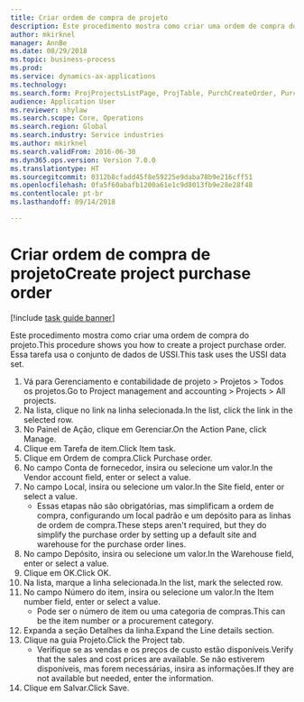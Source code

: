 ```yaml
--- 
title: Criar ordem de compra de projeto
description: Este procedimento mostra como criar uma ordem de compra do projeto.
author: mkirknel
manager: AnnBe
ms.date: 08/29/2018
ms.topic: business-process
ms.prod: 
ms.service: dynamics-ax-applications
ms.technology: 
ms.search.form: ProjProjectsListPage, ProjTable, PurchCreateOrder, PurchTable, InventItemIdLookupPurchase
audience: Application User
ms.reviewer: shylaw
ms.search.scope: Core, Operations
ms.search.region: Global
ms.search.industry: Service industries
ms.author: mkirknel
ms.search.validFrom: 2016-06-30
ms.dyn365.ops.version: Version 7.0.0
ms.translationtype: HT
ms.sourcegitcommit: 0312b8cfadd45f8e59225e9daba78b9e216cff51
ms.openlocfilehash: 0fa5f60abafb1200a61e1c9d8013fb9e28e28f48
ms.contentlocale: pt-br
ms.lasthandoff: 09/14/2018

---
```

# <a name="create-project-purchase-order"></a><span data-ttu-id="c3c63-103">Criar ordem de compra de projeto</span><span class="sxs-lookup"><span data-stu-id="c3c63-103">Create project purchase order</span></span>

[!include [task guide banner](../../includes/task-guide-banner.md)]

<span data-ttu-id="c3c63-104">Este procedimento mostra como criar uma ordem de compra do projeto.</span><span class="sxs-lookup"><span data-stu-id="c3c63-104">This procedure shows you how to create a project purchase order.</span></span> <span data-ttu-id="c3c63-105">Essa tarefa usa o conjunto de dados de USSI.</span><span class="sxs-lookup"><span data-stu-id="c3c63-105">This task uses the USSI data set.</span></span>

1. <span data-ttu-id="c3c63-106">Vá para Gerenciamento e contabilidade de projeto > Projetos > Todos os projetos.</span><span class="sxs-lookup"><span data-stu-id="c3c63-106">Go to Project management and accounting > Projects > All projects.</span></span>
2. <span data-ttu-id="c3c63-107">Na lista, clique no link na linha selecionada.</span><span class="sxs-lookup"><span data-stu-id="c3c63-107">In the list, click the link in the selected row.</span></span>
3. <span data-ttu-id="c3c63-108">No Painel de Ação, clique em Gerenciar.</span><span class="sxs-lookup"><span data-stu-id="c3c63-108">On the Action Pane, click Manage.</span></span>
4. <span data-ttu-id="c3c63-109">Clique em Tarefa de item.</span><span class="sxs-lookup"><span data-stu-id="c3c63-109">Click Item task.</span></span>
5. <span data-ttu-id="c3c63-110">Clique em Ordem de compra.</span><span class="sxs-lookup"><span data-stu-id="c3c63-110">Click Purchase order.</span></span>
6. <span data-ttu-id="c3c63-111">No campo Conta de fornecedor, insira ou selecione um valor.</span><span class="sxs-lookup"><span data-stu-id="c3c63-111">In the Vendor account field, enter or select a value.</span></span>
7. <span data-ttu-id="c3c63-112">No campo Local, insira ou selecione um valor.</span><span class="sxs-lookup"><span data-stu-id="c3c63-112">In the Site field, enter or select a value.</span></span>
    * <span data-ttu-id="c3c63-113">Essas etapas não são obrigatórias, mas simplificam a ordem de compra, configurando um local padrão e um depósito para as linhas de ordem de compra.</span><span class="sxs-lookup"><span data-stu-id="c3c63-113">These steps aren't required, but they do simplify the purchase order by setting up a default site and warehouse for the purchase order lines.</span></span>  
8. <span data-ttu-id="c3c63-114">No campo Depósito, insira ou selecione um valor.</span><span class="sxs-lookup"><span data-stu-id="c3c63-114">In the Warehouse field, enter or select a value.</span></span>
9. <span data-ttu-id="c3c63-115">Clique em OK.</span><span class="sxs-lookup"><span data-stu-id="c3c63-115">Click OK.</span></span>
10. <span data-ttu-id="c3c63-116">Na lista, marque a linha selecionada.</span><span class="sxs-lookup"><span data-stu-id="c3c63-116">In the list, mark the selected row.</span></span>
11. <span data-ttu-id="c3c63-117">No campo Número do item, insira ou selecione um valor.</span><span class="sxs-lookup"><span data-stu-id="c3c63-117">In the Item number field, enter or select a value.</span></span>
    * <span data-ttu-id="c3c63-118">Pode ser o número de item ou uma categoria de compras.</span><span class="sxs-lookup"><span data-stu-id="c3c63-118">This can be the item number or a procurement category.</span></span>  
12. <span data-ttu-id="c3c63-119">Expanda a seção Detalhes da linha.</span><span class="sxs-lookup"><span data-stu-id="c3c63-119">Expand the Line details section.</span></span>
13. <span data-ttu-id="c3c63-120">Clique na guia Projeto.</span><span class="sxs-lookup"><span data-stu-id="c3c63-120">Click the Project tab.</span></span>
    * <span data-ttu-id="c3c63-121">Verifique se as vendas e os preços de custo estão disponíveis.</span><span class="sxs-lookup"><span data-stu-id="c3c63-121">Verify that the sales and cost prices are available.</span></span> <span data-ttu-id="c3c63-122">Se não estiverem disponíveis, mas forem necessárias, insira as informações.</span><span class="sxs-lookup"><span data-stu-id="c3c63-122">If they are not available but needed, enter the information.</span></span>  
14. <span data-ttu-id="c3c63-123">Clique em Salvar.</span><span class="sxs-lookup"><span data-stu-id="c3c63-123">Click Save.</span></span>


